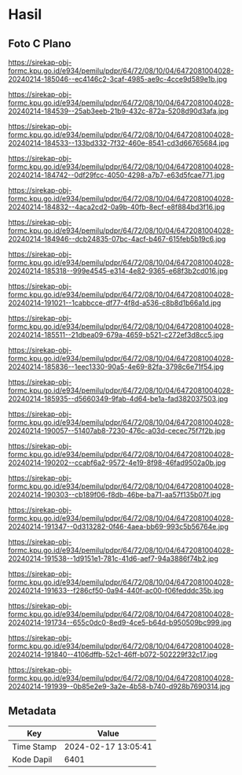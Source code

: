 # Hasil

## Foto C Plano

https://sirekap-obj-formc.kpu.go.id/e934/pemilu/pdpr/64/72/08/10/04/6472081004028-20240214-185046--ec4146c2-3caf-4985-ae9c-4cce9d589e1b.jpg

https://sirekap-obj-formc.kpu.go.id/e934/pemilu/pdpr/64/72/08/10/04/6472081004028-20240214-184539--25ab3eeb-21b9-432c-872a-5208d90d3afa.jpg

https://sirekap-obj-formc.kpu.go.id/e934/pemilu/pdpr/64/72/08/10/04/6472081004028-20240214-184533--133bd332-7f32-460e-8541-cd3d66765684.jpg

https://sirekap-obj-formc.kpu.go.id/e934/pemilu/pdpr/64/72/08/10/04/6472081004028-20240214-184742--0df29fcc-4050-4298-a7b7-e63d5fcae771.jpg

https://sirekap-obj-formc.kpu.go.id/e934/pemilu/pdpr/64/72/08/10/04/6472081004028-20240214-184832--4aca2cd2-0a9b-40fb-8ecf-e8f884bd3f16.jpg

https://sirekap-obj-formc.kpu.go.id/e934/pemilu/pdpr/64/72/08/10/04/6472081004028-20240214-184946--dcb24835-07bc-4acf-b467-615feb5b19c6.jpg

https://sirekap-obj-formc.kpu.go.id/e934/pemilu/pdpr/64/72/08/10/04/6472081004028-20240214-185318--999e4545-e314-4e82-9365-e68f3b2cd016.jpg

https://sirekap-obj-formc.kpu.go.id/e934/pemilu/pdpr/64/72/08/10/04/6472081004028-20240214-191021--1cabbcce-df77-4f8d-a536-c8b8d1b66a1d.jpg

https://sirekap-obj-formc.kpu.go.id/e934/pemilu/pdpr/64/72/08/10/04/6472081004028-20240214-185511--21dbea09-679a-4659-b521-c272ef3d8cc5.jpg

https://sirekap-obj-formc.kpu.go.id/e934/pemilu/pdpr/64/72/08/10/04/6472081004028-20240214-185836--1eec1330-90a5-4e69-82fa-3798c6e71f54.jpg

https://sirekap-obj-formc.kpu.go.id/e934/pemilu/pdpr/64/72/08/10/04/6472081004028-20240214-185935--d5660349-9fab-4d64-be1a-fad382037503.jpg

https://sirekap-obj-formc.kpu.go.id/e934/pemilu/pdpr/64/72/08/10/04/6472081004028-20240214-190057--51407ab8-7230-476c-a03d-cecec75f7f2b.jpg

https://sirekap-obj-formc.kpu.go.id/e934/pemilu/pdpr/64/72/08/10/04/6472081004028-20240214-190202--ccabf6a2-9572-4e19-8f98-46fad9502a0b.jpg

https://sirekap-obj-formc.kpu.go.id/e934/pemilu/pdpr/64/72/08/10/04/6472081004028-20240214-190303--cb189f06-f8db-46be-ba71-aa57f135b07f.jpg

https://sirekap-obj-formc.kpu.go.id/e934/pemilu/pdpr/64/72/08/10/04/6472081004028-20240214-191347--0d313282-0f46-4aea-bb69-993c5b56764e.jpg

https://sirekap-obj-formc.kpu.go.id/e934/pemilu/pdpr/64/72/08/10/04/6472081004028-20240214-191538--1d9151e1-781c-41d6-aef7-94a3886f74b2.jpg

https://sirekap-obj-formc.kpu.go.id/e934/pemilu/pdpr/64/72/08/10/04/6472081004028-20240214-191633--f286cf50-0a94-440f-ac00-f06fedddc35b.jpg

https://sirekap-obj-formc.kpu.go.id/e934/pemilu/pdpr/64/72/08/10/04/6472081004028-20240214-191734--655c0dc0-8ed9-4ce5-b64d-b950509bc999.jpg

https://sirekap-obj-formc.kpu.go.id/e934/pemilu/pdpr/64/72/08/10/04/6472081004028-20240214-191840--4106dffb-52c1-46ff-b072-502229f32c17.jpg

https://sirekap-obj-formc.kpu.go.id/e934/pemilu/pdpr/64/72/08/10/04/6472081004028-20240214-191939--0b85e2e9-3a2e-4b58-b740-d928b7690314.jpg


## Metadata

| Key        | Value               |
| ---------- | ------------------- |
| Time Stamp | 2024-02-17 13:05:41 |
| Kode Dapil | 6401                |



